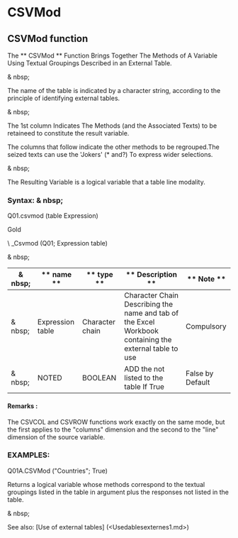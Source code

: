 # CSVMod

## CSVMod function

The ** CSVMod ** Function Brings Together The Methods of A Variable Using Textual Groupings Described in an External Table.

& nbsp;

The name of the table is indicated by a character string, according to the principle of identifying external tables.

& nbsp;

The 1st column Indicates The Methods (and the Associated Texts) to be retaineed to constitute the result variable.

The columns that follow indicate the other methods to be regrouped.The seized texts can use the 'Jokers' (\* and?) To express wider selections.

& nbsp;

The Resulting Variable is a logical variable that a table line modality.

### Syntax: & nbsp;

Q01.csvmod (table Expression)

Gold

\ _Csvmod (Q01; Expression table)

& nbsp;

| & nbsp; | ** name ** | ** type ** | ** Description ** | ** Note ** |
| --- | --- | --- | --- | --- |
| & nbsp; | Expression table | Character chain | Character Chain Describing the name and tab of the Excel Workbook containing the external table to use | Compulsory |
| & nbsp; | NOTED | BOOLEAN | ADD the not listed to the table If True | False by Default |


#### Remarks :

The CSVCOL and CSVROW functions work exactly on the same mode, but the first applies to the "columns" dimension and the second to the "line" dimension of the source variable.

### EXAMPLES:

Q01A.CSVMod ("Countries"; True)

Returns a logical variable whose methods correspond to the textual groupings listed in the table in argument plus the responses not listed in the table.

& nbsp;

See also: [Use of external tables] (<Usedablesexternes1.md>)